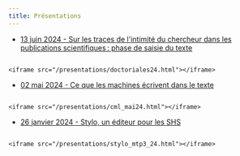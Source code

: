 ```yaml
---
title: Présentations
---
```


- [13 juin 2024 - Sur les traces de l'intimité du chercheur dans les publications scientifiques : phase de saisie du texte](/presentations/doctoriales24.html)

```{=html}

<iframe src="/presentations/doctoriales24.html"></iframe>
```
- [02 mai 2024 - Ce que les machines écrivent dans le texte](/presentations/cml_mai24.html)

```{=html}

<iframe src="/presentations/cml_mai24.html"></iframe>
```

- [26 janvier 2024 - Stylo, un éditeur pour les SHS](/presentations/stylo_mtp3_24.html)

```{=html}

<iframe src="/presentations/stylo_mtp3_24.html"></iframe>
```